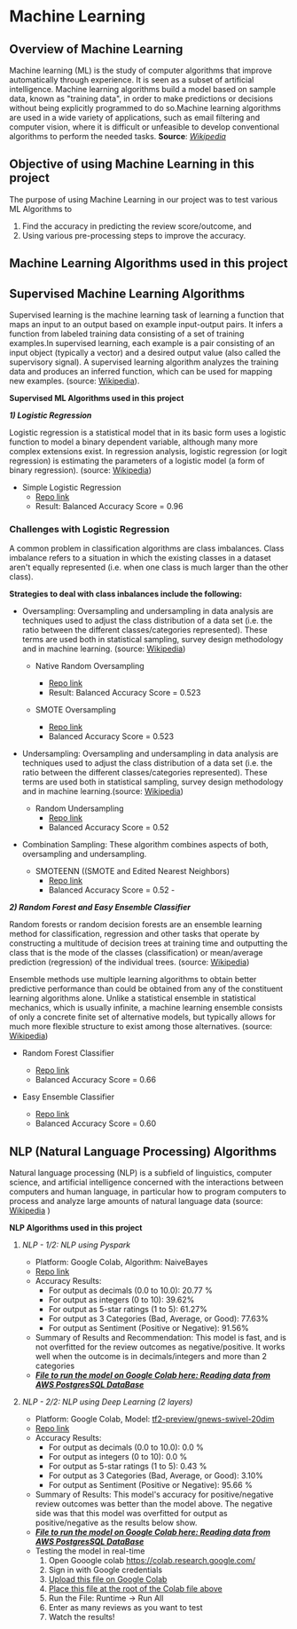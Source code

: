 # Machine Learning

## Overview of Machine Learning
Machine learning (ML) is the study of computer algorithms that improve automatically through experience. It is seen as a subset of artificial intelligence. Machine learning algorithms build a model based on sample data, known as "training data", in order to make predictions or decisions without being explicitly programmed to do so.Machine learning algorithms are used in a wide variety of applications, such as email filtering and computer vision, where it is difficult or unfeasible to develop conventional algorithms to perform the needed tasks.
**Source**: [*Wikipedia*](https://en.wikipedia.org/wiki/Machine_learning)

## Objective of using Machine Learning in this project
The purpose of using Machine Learning in our project was to test various ML Algorithms to 
1) Find the accuracy in predicting the review score/outcome, and 
2) Using various pre-processing steps to improve the accuracy.

## Machine Learning Algorithms used in this project

## Supervised Machine Learning Algorithms

Supervised learning is the machine learning task of learning a function that maps an input to an output based on example input-output pairs. It infers a function from labeled training data consisting of a set of training examples.In supervised learning, each example is a pair consisting of an input object (typically a vector) and a desired output value (also called the supervisory signal). A supervised learning algorithm analyzes the training data and produces an inferred function, which can be used for mapping new examples. (source: [Wikipedia](https://en.wikipedia.org/wiki/Supervised_learning)).

**Supervised ML Algorithms used in this project**

***1) Logistic Regression***

Logistic regression is a statistical model that in its basic form uses a logistic function to model a binary dependent variable, although many more complex extensions exist. In regression analysis, logistic regression (or logit regression) is estimating the parameters of a logistic model (a form of binary regression). (source: [Wikipedia](https://en.wikipedia.org/wiki/Logistic_regression))

- Simple Logistic Regression
    - [Repo link](https://github.com/JagpreetBath/European_Hotel_Analysis/tree/main/MachineLearning/ML_Supervised)
    - Result: Balanced Accuracy Score = 0.96

### Challenges with Logistic Regression
A common problem in classification algorithms are class imbalances. Class imbalance refers to a situation in which the existing classes in a dataset aren't equally represented (i.e. when one class is much larger than the other class).

**Strategies to deal with class inbalances include the following:**
- Oversampling: Oversampling and undersampling in data analysis are techniques used to adjust the class distribution of a data set (i.e. the ratio between the different classes/categories represented). These terms are used both in statistical sampling, survey design methodology and in machine learning. (source: [Wikipedia](https://en.wikipedia.org/wiki/Oversampling_and_undersampling_in_data_analysis))
    - Native Random Oversampling
        - [Repo link](https://github.com/JagpreetBath/European_Hotel_Analysis/tree/main/MachineLearning/ML_Supervised)
        - Result: Balanced Accuracy Score = 0.523

    - SMOTE Oversampling
        - [Repo link](https://github.com/JagpreetBath/European_Hotel_Analysis/tree/main/MachineLearning/ML_Supervised)
        - Balanced Accuracy Score = 0.523
    
- Undersampling: Oversampling and undersampling in data analysis are techniques used to adjust the class distribution of a data set (i.e. the ratio between the different classes/categories represented). These terms are used both in statistical sampling, survey design methodology and in machine learning.(source: [Wikipedia](https://en.wikipedia.org/wiki/Oversampling_and_undersampling_in_data_analysis))
    - Random Undersampling
        - [Repo link](https://github.com/JagpreetBath/European_Hotel_Analysis/tree/main/MachineLearning/ML_Supervised)
        - Balanced Accuracy Score = 0.52

- Combination Sampling: These algorithm combines aspects of both,  oversampling and undersampling.
    - SMOTEENN ((SMOTE and Edited Nearest Neighbors)
        - [Repo link](https://github.com/JagpreetBath/European_Hotel_Analysis/tree/main/MachineLearning/ML_Supervised)
        - Balanced Accuracy Score = 0.52   - 

***2) Random Forest and Easy Ensemble Classifier***

Random forests or random decision forests are an ensemble learning method for classification, regression and other tasks that operate by constructing a multitude of decision trees at training time and outputting the class that is the mode of the classes (classification) or mean/average prediction (regression) of the individual trees. (source: [Wikipedia](https://en.wikipedia.org/wiki/Random_forest))

Ensemble methods use multiple learning algorithms to obtain better predictive performance than could be obtained from any of the constituent learning algorithms alone. Unlike a statistical ensemble in statistical mechanics, which is usually infinite, a machine learning ensemble consists of only a concrete finite set of alternative models, but typically allows for much more flexible structure to exist among those alternatives. (source: [Wikipedia](https://en.wikipedia.org/wiki/Ensemble_learning))

- Random Forest Classifier
    - [Repo link](https://github.com/JagpreetBath/European_Hotel_Analysis/tree/main/MachineLearning/ML_Supervised)
    - Balanced Accuracy Score = 0.66

- Easy Ensemble Classifier
    - [Repo link](https://github.com/JagpreetBath/European_Hotel_Analysis/tree/main/MachineLearning/ML_Supervised)
    - Balanced Accuracy Score = 0.60

## NLP (Natural Language Processing) Algorithms

Natural language processing (NLP) is a subfield of linguistics, computer science, and artificial intelligence concerned with the interactions between computers and human language, in particular how to program computers to process and analyze large amounts of natural language data (source: [Wikipedia](https://en.wikipedia.org/wiki/Natural_language_processing) )

**NLP Algorithms used in this project**

1) *NLP - 1/2: NLP using Pyspark*
    - Platform: Google Colab, Algorithm: NaiveBayes
     - [Repo link](https://github.com/JagpreetBath/European_Hotel_Analysis/tree/main/MachineLearning/ML_NLP_PySpark)
     - Accuracy Results:
        - For output as decimals (0.0 to 10.0): 20.77 %
        - For output as integers (0 to 10): 39.62%
        - For output as 5-star ratings (1 to 5): 61.27%
        - For output as 3 Categories (Bad, Average, or Good): 77.63%
        - For output as Sentiment (Positive or Negative): 91.56%
     - Summary of Results and Recommendation:
     This model is fast, and is not overfitted for the review outcomes as negative/positive. It works well when the outcome is in decimals/integers and more than 2 categories   
    - [***File to run the model on Google Colab here: Reading data from AWS PostgresSQL DataBase***](https://github.com/JagpreetBath/European_Hotel_Analysis/tree/main/MachineLearning/ML_NLP_PySpark/Step10_Final_PySpark_NLP_reading_from_RDS.ipynb)



2) *NLP - 2/2: NLP using Deep Learning (2 layers)*
    - Platform: Google Colab, Model: [tf2-preview/gnews-swivel-20dim](https://tfhub.dev/google/tf2-preview/gnews-swivel-20dim/1)
    - [Repo link](https://github.com/JagpreetBath/European_Hotel_Analysis/tree/main/MachineLearning/ML_NLP_DeepLearning)
    - Accuracy Results:
        - For output as decimals (0.0 to 10.0): 0.0 %
        - For output as integers (0 to 10): 0.0 %
        - For output as 5-star ratings (1 to 5): 0.43 %
        - For output as 3 Categories (Bad, Average, or Good): 3.10%
        - For output as Sentiment (Positive or Negative): 95.66 %
    - Summary of Results:  This model's accuracy for positive/negative review outcomes was better than the model above. The negative side was that this model was overfitted for output as positive/negative as the results below show.     
    - [***File to run the model on Google Colab here: Reading data from AWS PostgresSQL DataBase***](https://github.com/JagpreetBath/European_Hotel_Analysis/blob/main/MachineLearning/ML_NLP_DeepLearning/Step4_NLP_DL_Review_Pos_Neg_Format.ipynb)
    - Testing the model in real-time
        1. Open Gooogle colab https://colab.research.google.com/
        2. Sign in with Google credentials
        3. [Upload this file on Google Colab](https://github.com/JagpreetBath/European_Hotel_Analysis/tree/main/MachineLearning/ML_NLP_DeepLearning/Realtime_testing_of_DL_NLP_model.ipynb)
        4. [Place this file at the root of the Colab file above](https://github.com/JagpreetBath/European_Hotel_Analysis/blob/main/MachineLearning/ML_NLP_DeepLearning/SavedModel5_NLP_DL_Review_Pos_Neg_Format.h5)
        5. Run the File: Runtime -> Run All
        6. Enter as many reviews as you want to test
        7. Watch the results!

